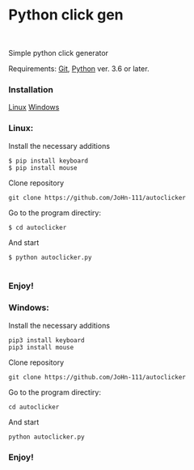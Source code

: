 
<h1>Python click gen</h1></br>
<p>Simple python click generator</p>
<p>Requirements: <a href="https://git-scm.com/">Git</a>, <a href="https://www.python.org/">Python</a> ver. 3.6 or later.</p>
<h3>Installation</h3>
<a href="https://github.com/JoHn-111/autoclicker#linux">Linux</a>
<a href="https://github.com/JoHn-111/autoclicker#windows">Windows</a>
<h3>Linux:</h3>
<p>Install the necessary additions</p>
<code>$ pip install keyboard</code></br>
<code>$ pip install mouse</code></br>
<p>Clone repository</p>
<code>git clone https://github.com/JoHn-111/autoclicker</code></br>
<p>Go to the program directiry:</p>
<code>$ cd autoclicker</code>
<p>And start</p>
<code>$ python autoclicker.py</code></br></br>
<h3>Enjoy!</h3>
<h3>Windows:</h3>
<p>Install the necessary additions</p>
<code>pip3 install keyboard</code></br>
<code>pip3 install mouse</code></br>
<p>Clone repository</p>
<code>git clone https://github.com/JoHn-111/autoclicker</code></br>
<p>Go to the program directiry:</p>
<code>cd autoclicker</code>
<p>And start</p>
<code>python autoclicker.py</code></br>
<h3>Enjoy!</h3>
